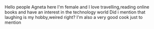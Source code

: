 Hello people
Agneta here
I'm female and I love travelling,reading online books and have an interest in the technology world
Did i mention that laughing is my hobby,weired right?
I'm also a very good cook just to mention

